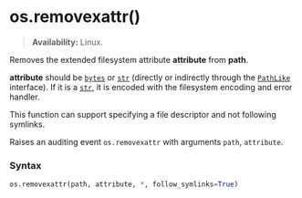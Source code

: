 # os.removexattr()

> **Availability:** Linux.

Removes the extended filesystem attribute **attribute** from **path**. 

**attribute** should be [`bytes`](/built-in-types/bytes/) or [`str`](/built-in-types/str/) (directly or indirectly through the [`PathLike`](/modules/os/PathLike.md) interface). If it is a [`str`](/built-in-types/str/), it is encoded with the filesystem encoding and error handler.

This function can support specifying a file descriptor and not following symlinks.

Raises an auditing event `os.removexattr` with arguments `path`, `attribute`.

### Syntax

```python
os.removexattr(path, attribute, *, follow_symlinks=True)
```